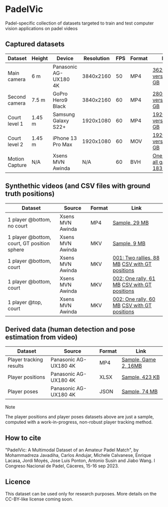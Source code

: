 # PadelVic
Padel-specific collection of datasets targeted to train and test computer vision applications on padel videos

## Captured datasets
| Dataset    | Height | Device              | Resolution | FPS | Format | Link |
|------------|--------|---------------------|------------|-----|--------|------|
| Main camera        | 6 m    | Panasonic AG-UX180 4K | 3840x2160 | 50  | MP4    | [3626x1960 version, 5.2 GB](https://www.dropbox.com/scl/fi/hrzytt71wc92zaq8oq0fh/panasonic_final.mp4?rlkey=vhj3rp9xbmxhemmx24bkfnu55&dl=0) |
| Second camera      | 7.5 m  | GoPro Hero9 Black     | 3840x2160 | 60  | MP4    | [2806x1870 version, 5.2 GB](https://www.dropbox.com/scl/fi/pnzk74zghdxtybd9zb62a/gopro.mp4?rlkey=k3agl6p3ntigncx0dbu0jwu2e&dl=0) |
| Court level 1      | 1.45 m | Samsung Galaxy S22+  | 1920x1080 | 60  | MP4    | [1920x1080 version, 3.2 GB](https://www.dropbox.com/s/hn9ub1qmjurcf5b/samsung.mp4?dl=0)|
| Court level 2      | 1.45 m | iPhone 13 Pro Max    | 1920x1080 | 60  | MOV    | [1920x1080 version, 3.2 GB](https://www.dropbox.com/scl/fi/6n7ahs5az28sos3pws7dg/iphone.mp4?rlkey=vn6hfwoz84k60w5ug1nyo2uiz&dl=0)|
| Motion Capture     | N/A    | Xsens MVN Awinda      | N/A       | 60  | BVH| [One player, all games, 183 MB](https://www.dropbox.com/scl/fi/sl5hdlr6bal69v2acdbei/bvh.zip?rlkey=13ttllqg65ayoujhozpy75yzd&dl=0)|

## Synthethic videos (and CSV files with ground truth positions)
| Dataset    | Source              | Format | Link |
|------------|---------------------|--------|------|
| 1 player @bottom, no court | Xsens MVN Awinda      | MP4 | [Sample, 29 MB](https://www.dropbox.com/scl/fi/clsjqiwvby6w8byv9g0ap/1630-16300.mp4?rlkey=aqecxe72tasojmoqi721l6mdv&dl=0) |
| 1 player @bottom, court, GT position sphere| Xsens MVN Awinda | MKV | [Sample, 9 MB](https://www.dropbox.com/scl/fi/lv1itp4vpnwywudwe6t6b/001-2200-3960.mkv?rlkey=fm1544hw7gwzzcw8ly9ulfyku&dl=0) |     
| 1 player @bottom, court | Xsens MVN Awinda | MKV | [001: Two rallies, 88 MB](https://www.dropbox.com/scl/fi/hhw2ag7nfligagrgu01nm/001-1250-17462.mkv?rlkey=9pcmp205da9ifanqxr1uc99ox&dl=0) [CSV with GT positions](https://www.dropbox.com/scl/fi/84pppfrg8h263q91wr9vv/001-1250-17462.csv?rlkey=48cs2qs15cdq7pt28qzxfkfjt&dl=0)|     
| 1 player @bottom, court | Xsens MVN Awinda | MKV | [002: One rally, 61 MB](https://www.dropbox.com/scl/fi/1v5gi1sz331f6vwwaqer2/002-0275-11541.mkv?rlkey=fva50ssaofd5c2v0xpdxxn4va&dl=0) [CSV with GT positions](https://www.dropbox.com/scl/fi/1rea3wuis3cv12pf6fwts/002-0275-11541.csv?rlkey=wk9yvlikw2jzw19if6ckc3bzw&dl=0)|   
| 1 player @top, court | Xsens MVN Awinda | MKV | [002: One rally, 60 MB](https://www.dropbox.com/scl/fi/tb94z4sm8s2oeufwtb9fy/002B-0275-11541.mkv?rlkey=91ddt8bxhl41gfj33ynw3e52x&dl=0) [CSV with GT positions](https://www.dropbox.com/scl/fi/qku3xtfekqia0ar1mlgdv/002B-0275-11541.csv?rlkey=c0bgzjtwf0zcdspqrkbtbnbzo&dl=0)|   


## Derived data (human detection and pose estimation from video)
| Dataset    | Source              | Format | Link |
|------------|---------------------|--------|------|
| Player tracking results | Panasonic AG-UX180 4K | MP4    | [Sample, Game 2, 16MB](https://www.dropbox.com/scl/fi/oelg2ildoat14ttf4asv0/game2_vic_panasonic.mp4?rlkey=snv6msx10usvaq6nnl47v4cij&dl=0) |
| Player positions        | Panasonic AG-UX180 4K | XLSX    | [Sample, 423 KB](https://www.dropbox.com/scl/fi/3yo9y12h2p71syxul1u7d/Panasonic_labeling.xlsx?rlkey=lk0psr7kap2qoy3d3kw8gcvba&dl=0) |
| Player poses        | Panasonic AG-UX180 4K | JSON    | [Sample, 74 MB](https://www.dropbox.com/scl/fi/tkbeu8ndxl4axy9iijcwt/Panasonic_Poses.zip?rlkey=q9c60m5ln85nrihum1tlq4q53&dl=0) |



> [!NOTE]
> The player positions and player poses datasets above are just a sample, computed with a work-in-progress, non-robust player tracking method.  

## How to cite
"PadelVic: A Multimodal Dataset of an Amateur Padel Match", by Mohammadreza Javadiha, Carlos Andujar, Michele Calvanese, Enrique Lacasa,
Jordi Moyés, Jose Luis Ponton, Antonio Susín and Jiabo Wang. I Congreso Nacional de Padel, Cáceres, 15-16 sep 2023. 

## Licence
This dataset can be used only for research purposes. More details on the CC-BY-like license coming soon. 
